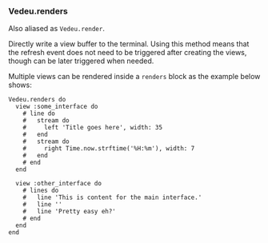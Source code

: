 ### Vedeu.renders

Also aliased as `Vedeu.render`.

Directly write a view buffer to the terminal. Using this method means
that the refresh event does not need to be triggered after creating
the views, though can be later triggered when needed.

Multiple views can be rendered inside a `renders` block as the example
below shows:

    Vedeu.renders do
      view :some_interface do
        # line do
        #   stream do
        #     left 'Title goes here', width: 35
        #   end
        #   stream do
        #     right Time.now.strftime('%H:%m'), width: 7
        #   end
        # end
      end

      view :other_interface do
        # lines do
        #   line 'This is content for the main interface.'
        #   line ''
        #   line 'Pretty easy eh?'
        # end
      end
    end

